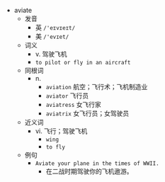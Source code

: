- aviate
  - 发音
    - 英 `/'eɪvɪeɪt/`
    - 美 `/'evɪet/`
  - 词义
    - v. 驾驶飞机
    - `to pilot or fly in an aircraft`
  - 同根词
    - n.
      - `aviation` 航空；飞行术；飞机制造业
      - `aviator` 飞行员
      - `aviatress` 女飞行家
      - `aviatrix` 女飞行员；女驾驶员
  - 近义词
    - vi. 飞行；驾驶飞机
      - `wing`
      - `to fly`
  - 例句
    - `Aviate your plane in the times of WWII.`
      - 在二战时期驾驶你的飞机遨游。

